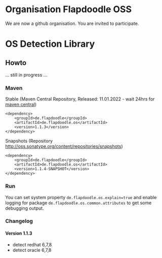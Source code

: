 # Organisation Flapdoodle OSS

We are now a github organisation. You are invited to participate.


# OS Detection Library

## Howto

... still in progress ...

### Maven

Stable (Maven Central Repository, Released: 11.01.2022 - wait 24hrs for [maven central](http://repo1.maven.org/maven2/de/flapdoodle/de.flapdoodle.os/maven-metadata.xml))

	<dependency>
		<groupId>de.flapdoodle</groupId>
		<artifactId>de.flapdoodle.os</artifactId>
		<version>1.1.3</version>
	</dependency>

Snapshots (Repository http://oss.sonatype.org/content/repositories/snapshots)

	<dependency>
		<groupId>de.flapdoodle</groupId>
		<artifactId>de.flapdoodle.os</artifactId>
		<version>1.1.4-SNAPSHOT</version>
	</dependency>

### Run

You can set system property `de.flapdoodle.os.explain=true` and enable logging for
package `de.flapdoodle.os.common.attributes` to get some debugging output.

### Changelog

#### Version 1.1.3

- detect redhat 6,7,8
- detect oracle 6,7,8


